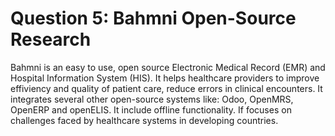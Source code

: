# Question 5: Bahmni Open-Source Research

Bahmni is an easy to use, open source Electronic Medical Record (EMR) and Hospital Information System (HIS). It helps healthcare providers to improve effiviency and quality of patient care, reduce errors in clinical encounters.
It integrates several other open-source systems like: Odoo, OpenMRS, OpenERP and openELIS. It include offline functionality. If focuses on challenges faced by healthcare systems in developing countries.
